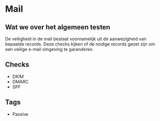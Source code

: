 # Mail

## Wat we over het algemeen testen
De veiligheid in de mail bestaat voornamelijk uit de aanwezigheid van bepaalde records. Deze checks kijken of de nodige records gezet zijn om een veilige e-mail omgeving te garanderen.

## Checks
* DKIM
* DMARC
* SPF

## Tags
* Passive